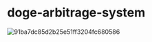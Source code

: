 # doge-arbitrage-system
![91ba7dc85d2b25e51ff3204fc680586](https://github.com/dwoura/shy-sniper/assets/21286374/16149c56-58bb-4d20-a00b-0ad1fefe30af)
